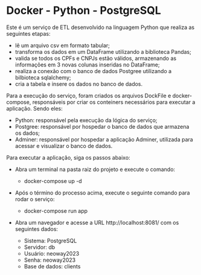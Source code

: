# Docker - Python - PostgreSQL

Este é um serviço de ETL desenvolvido na linguagem Python que realiza as seguintes etapas:

- lê um arquivo csv em formato tabular;
- transforma os dados em um DataFrame utilizando a biblioteca Pandas;
- valida se todos os CPFs e CNPJs estão válidos, armazenando as informações em 3 novas colunas inseridas no DataFrame;
- realiza a conexão com o banco de dados Postgree utilizando a bilbioteca sqlalchemy;
- cria a tabela e insere os dados no banco de dados.

Para a execução do serviço, foram criados os arquivos DockFile e docker-compose, responsáveis por criar os conteiners necessários para executar a aplicação. Sendo eles:

- Python: responsável pela execução da lógica do serviço;
- Postgree: responsável por hospedar o banco de dados que armazena os dados;
- Adminer: responsável por hospedar a aplicação Adminer, utilizada para acessar e visualizar o banco de dados.


Para executar a aplicação, siga os passos abaixo:

- Abra um terminal na pasta raiz do projeto e execute o comando:

  - docker-compose up -d
- Após o término do processo acima, execute o seguinte comando para rodar o serviço:

  - docker-compose run app
- Abra um navegador e acesse a URL http://localhost:8081/ com os seguintes dados:

  - Sistema: PostgreSQL
  - Servidor: db
  - Usuário: neoway2023
  - Senha: neoway2023
  - Base de dados: clients
